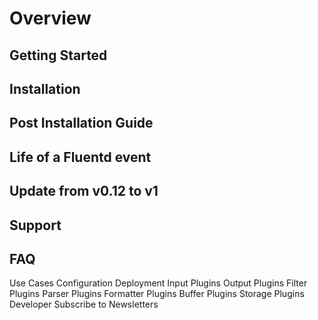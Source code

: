 # Overview
## Getting Started
## Installation
## Post Installation Guide
## Life of a Fluentd event
## Update from v0.12 to v1
## Support
## FAQ
Use Cases
Configuration
Deployment
Input Plugins
Output Plugins
Filter Plugins
Parser Plugins
Formatter Plugins
Buffer Plugins
Storage Plugins
Developer
Subscribe to Newsletters
